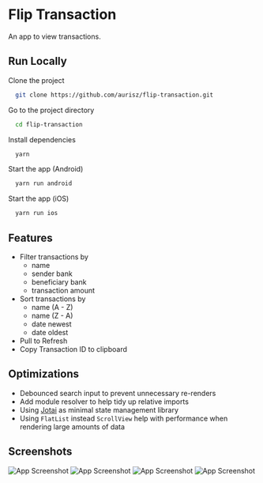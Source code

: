 
# Flip Transaction

An app to view transactions.
## Run Locally

Clone the project

```bash
  git clone https://github.com/aurisz/flip-transaction.git
```

Go to the project directory

```bash
  cd flip-transaction
```

Install dependencies

```bash
  yarn
```

Start the app (Android)

```bash
  yarn run android
```

Start the app (iOS)

```bash
  yarn run ios
```
## Features

- Filter transactions by
    - name
    - sender bank
    - beneficiary bank
    - transaction amount
- Sort transactions by
    - name (A - Z)
    - name (Z - A)
    - date newest
    - date oldest
- Pull to Refresh
- Copy Transaction ID to clipboard
## Optimizations

- Debounced search input to prevent unnecessary re-renders
- Add module resolver to help tidy up relative imports
- Using [Jotai](https://jotai.org/) as minimal state management library
- Using `FlatList` instead `ScrollView` help with performance when rendering large amounts of data

## Screenshots

![App Screenshot](https://raw.githubusercontent.com/aurisz/flip-transaction/master/screenshots/transaction_list.png)
![App Screenshot](https://raw.githubusercontent.com/aurisz/flip-transaction/master/screenshots/transaction_sort.png)
![App Screenshot](https://raw.githubusercontent.com/aurisz/flip-transaction/master/screenshots/transaction_filter.png)
![App Screenshot](https://raw.githubusercontent.com/aurisz/flip-transaction/master/screenshots/transaction_detail.png)
